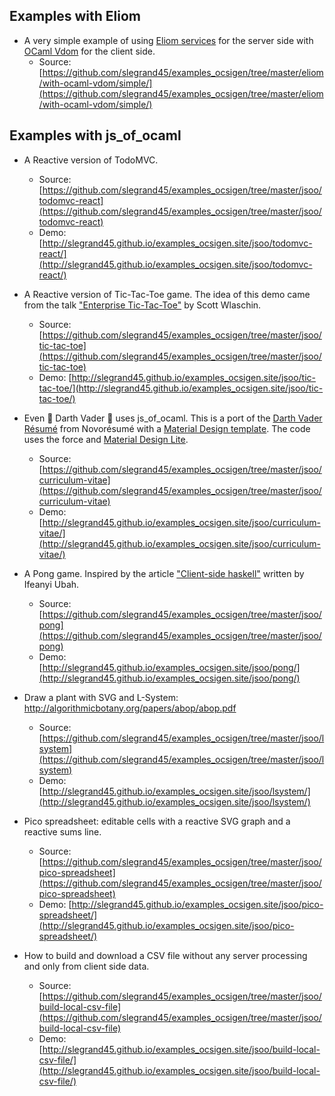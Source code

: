 
## Examples with Eliom

- A very simple example of using [Eliom services](https://ocsigen.org/eliom/dev/manual/clientserver-communication) for the server side with [OCaml Vdom](https://github.com/LexiFi/ocaml-vdom) for the client side.
    - Source: [https://github.com/slegrand45/examples_ocsigen/tree/master/eliom/with-ocaml-vdom/simple/](https://github.com/slegrand45/examples_ocsigen/tree/master/eliom/with-ocaml-vdom/simple/)


## Examples with js_of_ocaml

- A Reactive version of TodoMVC.
  - Source: [https://github.com/slegrand45/examples_ocsigen/tree/master/jsoo/todomvc-react](https://github.com/slegrand45/examples_ocsigen/tree/master/jsoo/todomvc-react)
  - Demo: [http://slegrand45.github.io/examples_ocsigen.site/jsoo/todomvc-react/](http://slegrand45.github.io/examples_ocsigen.site/jsoo/todomvc-react/)

- A Reactive version of Tic-Tac-Toe game. The idea of this demo came from the talk ["Enterprise Tic-Tac-Toe"](http://fsharpforfunandprofit.com/ettt/) by Scott Wlaschin.
  - Source: [https://github.com/slegrand45/examples_ocsigen/tree/master/jsoo/tic-tac-toe](https://github.com/slegrand45/examples_ocsigen/tree/master/jsoo/tic-tac-toe)
  - Demo: [http://slegrand45.github.io/examples_ocsigen.site/jsoo/tic-tac-toe/](http://slegrand45.github.io/examples_ocsigen.site/jsoo/tic-tac-toe/)

- Even :space_invader: Darth Vader :space_invader: uses js_of_ocaml. This is a port of the [Darth Vader Résumé](http://articles.novoresume.com/luke-who-is-searching-for-a-job/) from Novorésumé with a [Material Design template](http://demo.themesafari.net/materialize-responsive-resume/). The code uses the force and [Material Design Lite](http://www.getmdl.io).
  - Source: [https://github.com/slegrand45/examples_ocsigen/tree/master/jsoo/curriculum-vitae](https://github.com/slegrand45/examples_ocsigen/tree/master/jsoo/curriculum-vitae)
  - Demo: [http://slegrand45.github.io/examples_ocsigen.site/jsoo/curriculum-vitae/](http://slegrand45.github.io/examples_ocsigen.site/jsoo/curriculum-vitae/)

- A Pong game. Inspired by the article ["Client-side haskell"](http://ifeanyi.co/posts/client-side-haskell/) written by Ifeanyi Ubah.
  - Source: [https://github.com/slegrand45/examples_ocsigen/tree/master/jsoo/pong](https://github.com/slegrand45/examples_ocsigen/tree/master/jsoo/pong)
  - Demo: [http://slegrand45.github.io/examples_ocsigen.site/jsoo/pong/](http://slegrand45.github.io/examples_ocsigen.site/jsoo/pong/)

- Draw a plant with SVG and L-System: http://algorithmicbotany.org/papers/abop/abop.pdf
  - Source: [https://github.com/slegrand45/examples_ocsigen/tree/master/jsoo/lsystem](https://github.com/slegrand45/examples_ocsigen/tree/master/jsoo/lsystem)
  - Demo: [http://slegrand45.github.io/examples_ocsigen.site/jsoo/lsystem/](http://slegrand45.github.io/examples_ocsigen.site/jsoo/lsystem/)

- Pico spreadsheet: editable cells with a reactive SVG graph and a reactive sums line.
  - Source: [https://github.com/slegrand45/examples_ocsigen/tree/master/jsoo/pico-spreadsheet](https://github.com/slegrand45/examples_ocsigen/tree/master/jsoo/pico-spreadsheet)
  - Demo: [http://slegrand45.github.io/examples_ocsigen.site/jsoo/pico-spreadsheet/](http://slegrand45.github.io/examples_ocsigen.site/jsoo/pico-spreadsheet/)

- How to build and download a CSV file without any server processing and only from client side data.
  - Source: [https://github.com/slegrand45/examples_ocsigen/tree/master/jsoo/build-local-csv-file](https://github.com/slegrand45/examples_ocsigen/tree/master/jsoo/build-local-csv-file)
  - Demo: [http://slegrand45.github.io/examples_ocsigen.site/jsoo/build-local-csv-file/](http://slegrand45.github.io/examples_ocsigen.site/jsoo/build-local-csv-file/)